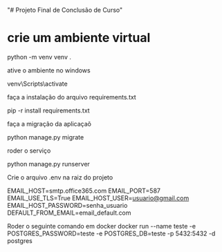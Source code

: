 "# Projeto Final de Conclusão de Curso" 

# crie um ambiente virtual

python -m venv venv .

ative o ambiente no windows

venv\Scripts\activate

faça a instalação do arquivo requirements.txt

pip -r install requirements.txt

faça a migração da aplicaçaõ

python manage.py migrate

roder o serviço

python manage.py runserver

Crie o arquivo .env na raiz do projeto

EMAIL_HOST=smtp.office365.com
EMAIL_PORT=587
EMAIL_USE_TLS=True
EMAIL_HOST_USER=usuario@gmail.com
EMAIL_HOST_PASSWORD=senha_usuario
DEFAULT_FROM_EMAIL=email_default.com

Roder o seguinte comando em docker
docker run --name teste -e POSTGRES_PASSWORD=teste -e POSTGRES_DB=teste -p 5432:5432 -d postgres